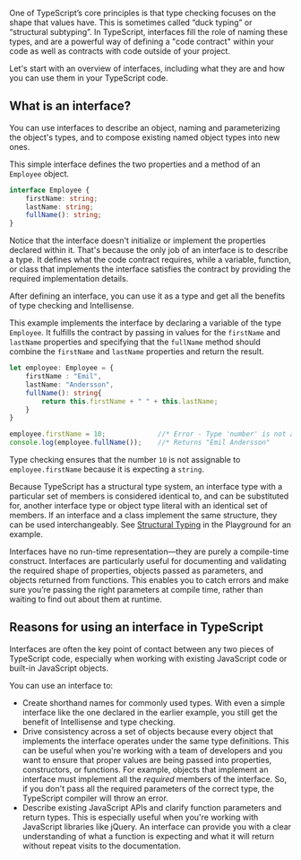 One of TypeScript’s core principles is that type checking focuses on the shape that values have. This is sometimes called “duck typing” or “structural subtyping”. In TypeScript, interfaces fill the role of naming these types, and are a powerful way of defining a "code contract" within your code as well as contracts with code outside of your project.

Let's start with an overview of interfaces, including what they are and how you can use them in your TypeScript code.

## What is an interface?

You can use interfaces to describe an object, naming and parameterizing the object's types, and to compose existing named object types into new ones.

This simple interface defines the two properties and a method of an `Employee` object.

```typescript
interface Employee {
    firstName: string;
    lastName: string;
    fullName(): string;
}
```

Notice that the interface doesn't initialize or implement the properties declared within it. That's because the only job of an interface is to describe a type. It defines what the code contract requires, while a variable, function, or class that implements the interface satisfies the contract by providing the required implementation details.

After defining an interface, you can use it as a type and get all the benefits of type checking and Intellisense.

This example implements the interface by declaring a variable of the type `Employee`. It fulfills the contract by passing in values for the `firstName` and `lastName` properties and specifying that the `fullName` method should combine the `firstName` and `lastName` properties and return the result.

```typescript
let employee: Employee = {
    firstName : "Emil",
    lastName: "Andersson",
    fullName(): string{
        return this.firstName + " " + this.lastName;
    }
}

employee.firstName = 10;             //* Error - Type 'number' is not assignable to type 'string'
console.log(employee.fullName());    //* Returns "Emil Andersson"
```

Type checking ensures that the number `10` is not assignable to `employee.firstName` because it is expecting a `string`.

Because TypeScript has a structural type system, an interface type with a particular set of members is considered identical to, and can be substituted for, another interface type or object type literal with an identical set of members. If an interface and a class implement the same structure, they can be used interchangeably. See [Structural Typing](https://www.typescriptlang.org/play) in the Playground for an example.

Interfaces have no run-time representation—they are purely a compile-time construct. Interfaces are particularly useful for documenting and validating the required shape of properties, objects passed as parameters, and objects returned from functions. This enables you to catch errors and make sure you’re passing the right parameters at compile time, rather than waiting to find out about them at runtime.

## Reasons for using an interface in TypeScript

Interfaces are often the key point of contact between any two pieces of TypeScript code, especially when working with existing JavaScript code or built-in JavaScript objects.

You can use an interface to:
- Create shorthand names for commonly used types. With even a simple interface like the one declared in the earlier example, you still get the benefit of Intellisense and type checking.
- Drive consistency across a set of objects because every object that implements the interface operates under the same type definitions. This can be useful when you're working with a team of developers and you want to ensure that proper values are being passed into properties, constructors, or functions. For example, objects that implement an interface must implement all the *required* members of the interface. So, if you don't pass all the required parameters of the correct type, the TypeScript compiler will throw an error.
- Describe existing JavaScript APIs and clarify function parameters and return types. This is especially useful when you're working with JavaScript libraries like jQuery. An interface can provide you with a clear understanding of what a function is expecting and what it will return without repeat visits to the documentation.

